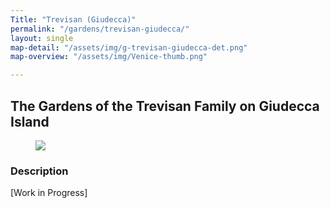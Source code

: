 ```yaml
---
Title: "Trevisan (Giudecca)"
permalink: "/gardens/trevisan-giudecca/"
layout: single
map-detail: "/assets/img/g-trevisan-giudecca-det.png"
map-overview: "/assets/img/Venice-thumb.png"

---
```


## The Gardens of the Trevisan Family on Giudecca Island

<figure><img src="{{ page.map-detail | relative_url }}" class="img-ctr" align="center"/></figure>

### Description

\[Work in Progress\]
